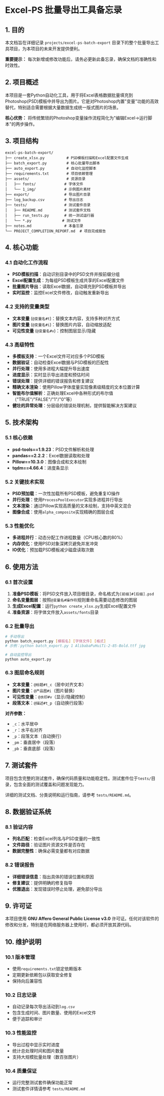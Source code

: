 # Excel-PS 批量导出工具备忘录

## 1. 目的

本文档旨在详细记录 `projects/excel-ps-batch-export` 目录下的整个批量导出工具项目，为本项目的未来开发提供便利。

**重要提示：** 每次新增或修改功能后，请务必更新此备忘录，确保文档的准确性和时效性。

## 2. 项目概述

本项目是一套Python自动化工具，用于将Excel表格数据批量填充到Photoshop(PSD)模板中并导出为图片。它是对Photoshop内置"变量"功能的高效替代，特别适合需要根据大量数据生成统一版式图片的场景。

**核心优势：** 将传统繁琐的Photoshop变量操作流程简化为"编辑Excel→运行脚本"的两步操作。

## 3. 项目结构

```
excel-ps-batch-export/
├── create_xlsx.py          # PSD模板扫描和Excel配置文件生成
├── batch_export.py         # 核心批量导出脚本
├── auto_export.py          # 自动化监控脚本
├── requirements.txt        # 项目依赖管理
├── assets/                 # 资源目录
│   ├── fonts/             # 字体文件
│   └── 1_img/             # 示例图片素材
├── export/                # 导出图片目录
├── log_backup.csv         # 导出日志
├── tests/                 # 测试套件目录
│   ├── README.md          # 测试套件文档
│   ├── run_tests.py       # 统一测试运行器
│   └── *.py              # 测试文件
├── notes.md               # 本备忘录
└── PROJECT_COMPLETION_REPORT.md  # 项目完成报告
```

## 4. 核心功能

### 4.1 自动化工作流程
- **PSD模板扫描**：自动识别目录中的PSD文件并按前缀分组
- **Excel配置生成**：为每组PSD模板生成共享的Excel配置文件
- **批量图片导出**：读取Excel数据，自动填充到PSD模板并导出
- **实时监控**：监控Excel文件修改，自动触发重新导出

### 4.2 支持的变量类型
- **文本变量** (`@变量名#t`)：替换文本内容，支持多种对齐方式
- **图片变量** (`@变量名#i`)：替换图片内容，自动缩放适配
- **可见性变量** (`@变量名#v`)：控制图层显示/隐藏

### 4.3 高级特性
- **多模板支持**：一个Excel文件可对应多个PSD模板
- **数据验证**：自动检查Excel数据与PSD模板的匹配性
- **并行处理**：使用多进程大幅提升导出速度
- **进度显示**：实时显示导出进度和预估时间
- **错误处理**：提供详细的错误报告和修复建议
- **精确文本渲染**：使用Pillow字体度量实现像素级精度的文本位置计算
- **智能布尔值解析**：正确处理Excel中各种形式的布尔值（"TRUE"/"FALSE"/"1"/"0"等）
- **健壮的异常处理**：分层级的错误处理机制，提供智能解决方案建议

## 5. 技术架构

### 5.1 核心依赖
- **psd-tools==1.9.23**：PSD文件解析和处理
- **pandas==2.2.2**：Excel数据读取和处理
- **Pillow==10.3.0**：图像合成和文本绘制
- **tqdm==4.66.4**：进度条显示

### 5.2 关键技术实现
- **PSD预加载**：一次性加载所有PSD模板，避免重复IO操作
- **并行处理**：使用`ProcessPoolExecutor`实现多进程并行导出
- **文本渲染**：通过Pillow实现高质量的文本绘制，支持中英文混合
- **图像合成**：使用`alpha_composite`实现精确的图层合成

### 5.3 性能优化
- **多进程并行**：动态分配工作进程数量（CPU核心数的80%）
- **内存优化**：使用PSD对象深拷贝避免并发冲突
- **IO优化**：预加载PSD模板减少磁盘读取次数

## 6. 使用方法

### 6.1 首次设置
1. **准备PSD模板**：将PSD文件放入项目根目录，命名格式为`[前缀]#[后缀].psd`
2. **命名变量图层**：按照`@变量名#操作符`规则重命名需要动态修改的图层
3. **生成Excel配置**：运行`python create_xlsx.py`生成Excel配置文件
4. **准备资源**：将字体文件放入`assets/fonts`目录

### 6.2 批量导出
```bash
# 手动导出
python batch_export.py [模板名] [字体文件] [格式]
# 示例：python batch_export.py 1 AlibabaPuHuiTi-2-85-Bold.ttf jpg

# 自动监控导出
python auto_export.py
```

### 6.3 图层命名规则
- **文本变量**：`@标题#t_c`（居中对齐文本）
- **图片变量**：`@产品图#i`（图片替换）
- **可见性变量**：`@水印#v`（显示/隐藏控制）
- **段落文本**：`@描述#t_p`（自动换行段落）

**对齐参数：**
- `_c`：水平居中
- `_r`：水平右对齐
- `_p`：段落文本（自动换行）
- `_pm`：垂直居中（段落）
- `_pb`：垂直底部（段落）

## 7. 测试套件

项目包含完整的测试套件，确保代码质量和功能稳定性。测试套件位于`tests/`目录，包含全面的测试覆盖和问题发现能力。

详细的测试文档、分类说明和运行指南，请参考 `tests/README.md`。

## 8. 数据验证系统

### 8.1 验证内容
- **列名匹配**：检查Excel列名与PSD变量的一致性
- **文件路径**：验证图片资源文件是否存在
- **数据完整性**：确保必需变量都有对应数据

### 8.2 错误报告
- **详细错误信息**：指出具体的错误位置和原因
- **修复建议**：提供明确的修复指导
- **优雅退出**：发现错误时停止处理，避免部分导出

## 9. 许可证

本项目使用 **GNU Affero General Public License v3.0** 许可证。任何对该软件的修改和分发，特别是在网络服务器上使用时，都必须开放其源代码。

## 10. 维护说明

### 10.1 版本管理
- 使用`requirements.txt`锁定依赖版本
- 定期更新依赖包以获取安全修复
- 保持向后兼容性

### 10.2 日志记录
- 自动记录每次导出活动到`log.csv`
- 包含生成时间、图片数量、使用的Excel文件
- 便于追踪和审计

### 10.3 性能监控
- 导出过程中显示实时进度
- 统计总处理时间和图片数量
- 支持大规模批量处理（数百张图片）

### 10.4 质量保证
- 运行完整测试套件确保功能正常
- 测试套件详情请参考 `tests/README.md`